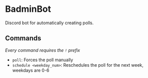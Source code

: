 # BadminBot

Discord bot for automatically creating polls.

## Commands

*Every command requires the `!` prefix*

- `poll`: Forces the poll manually
- `schedule <weekday_num>`: Reschedules the poll for the next week, weekdays are 0-6
